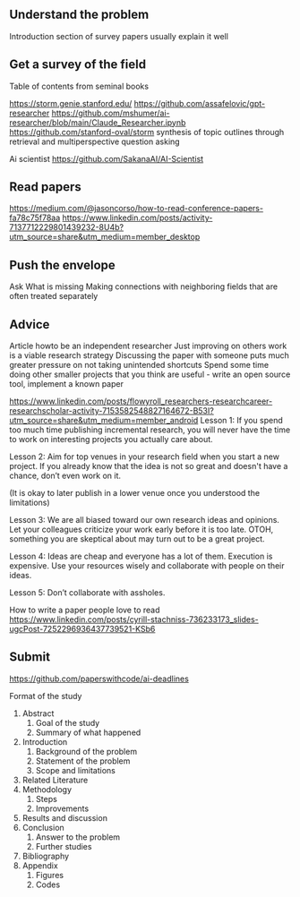 ## Understand the problem
Introduction section of survey papers usually explain it well

## Get a survey of the field

Table of contents from seminal books

https://storm.genie.stanford.edu/
https://github.com/assafelovic/gpt-researcher
https://github.com/mshumer/ai-researcher/blob/main/Claude_Researcher.ipynb
https://github.com/stanford-oval/storm synthesis of topic outlines through retrieval and multiperspective question asking

Ai scientist
https://github.com/SakanaAI/AI-Scientist

## Read papers
https://medium.com/@jasoncorso/how-to-read-conference-papers-fa78c75f78aa
https://www.linkedin.com/posts/activity-7137712229801439232-8U4b?utm_source=share&utm_medium=member_desktop

## Push the envelope
Ask What is missing
Making connections with neighboring fields that are often treated separately

## Advice
Article howto be an independent researcher
Just improving on others work is a viable research strategy
Discussing the paper with someone puts much greater pressure on not taking unintended shortcuts
Spend some time doing other smaller projects that you think are useful - write an open source tool, implement a known paper

https://www.linkedin.com/posts/flowyroll_researchers-researchcareer-researchscholar-activity-7153582548827164672-B53I?utm_source=share&utm_medium=member_android
Lesson 1: If you spend too much time publishing incremental research, you will never have the time to work on interesting projects you actually care about.

Lesson 2: Aim for top venues in your research field when you start a new project. If you already know that the idea is not so great and doesn't have a chance, don’t even work on it. 

(It is okay to later publish in a lower venue once you understood the limitations)

Lesson 3: We are all biased toward our own research ideas and opinions. Let your colleagues criticize your work early before it is too late. OTOH, something you are skeptical about may turn out to be a great project.

Lesson 4: Ideas are cheap and everyone has a lot of them. Execution is expensive. Use your resources wisely and collaborate with people on their ideas.

Lesson 5: Don’t collaborate with assholes. 

How to write a paper people love to read
https://www.linkedin.com/posts/cyrill-stachniss-736233173_slides-ugcPost-7252296936437739521-KSb6
## Submit
https://github.com/paperswithcode/ai-deadlines

Format of the study
1. Abstract
	1. Goal of the study
	2. Summary of what happened
2. Introduction
	1. Background of the problem
	2. Statement of the problem
	3. Scope and limitations
3. Related Literature
3. Methodology
	1. Steps
	2. Improvements
4. Results and discussion
5. Conclusion
	1. Answer to the problem
	2. Further studies
6. Bibliography
7. Appendix
	1. Figures
	2. Codes